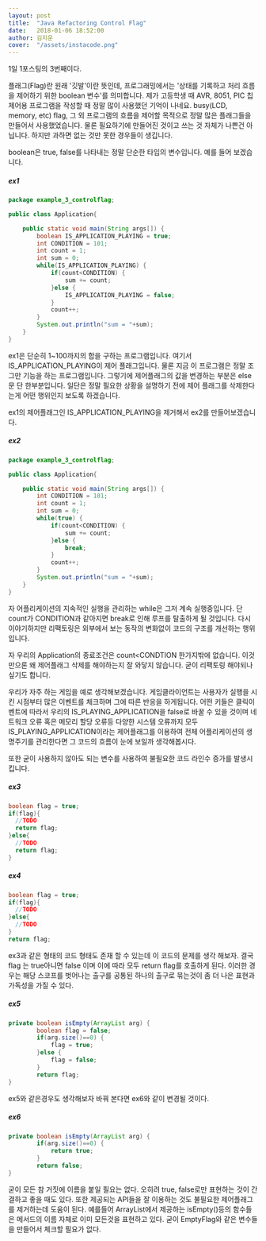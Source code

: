 ```yaml
---
layout: post
title:  "Java Refactoring Control Flag"
date:   2018-01-06 18:52:00
author: 김지운
cover:  "/assets/instacode.png"
---
```


1일 1포스팅의 3번째이다.

플래그(Flag)란 원래 '깃발'이란 뜻인데, 프로그래밍에서는 '상태를 기록하고 처리 흐름을 제어하기 위한 boolean 변수'를 의미합니다.
제가 고등학생 때 AVR, 8051, PIC 칩 제어용 프로그램을 작성할 때 정말 많이 사용했던 기억이 나네요.
busy(LCD, memory, etc) flag, 그 외 프로그램의 흐름을 제어할 목적으로 정말 많은 플래그들을 만들어서 사용했었습니다.
물론 필요하기에 만들어진 것이고 쓰는 것 자체가 나쁜건 아닙니다. 하지만 과하면 없는 것만 못한 경우들이 생깁니다.

boolean은 true, false를 나타내는 정말 단순한 타입의 변수입니다.
예를 들어 보겠습니다.
##### ex1
```java
package example_3_controlflag;

public class Application{

	public static void main(String args[]) {
		boolean IS_APPLICATION_PLAYING = true;
		int CONDITION = 101;
		int count = 1;
		int sum = 0;
		while(IS_APPLICATION_PLAYING) {
			if(count<CONDITION) {
				sum += count;
			}else {
				IS_APPLICATION_PLAYING = false;
			}
			count++;
		}
		System.out.println("sum = "+sum);
	}
}

```

ex1은 단순히 1~100까지의 합을 구하는 프로그램입니다. 여기서 IS_APPLICATION_PLAYING이 제어 플래그입니다.
물론 지금 이 프로그램은 정말 조그만 기능을 하는 프로그램입니다. 그렇기에 제어플래그의 값을 변경하는 부분은 else문
단 한부분입니다. 일단은 정말 필요한 상황을 설명하기 전에 제어 플래그를 삭제한다는게 어떤 행위인지 보도록 하겠습니다.

ex1의 제어플래그인 IS_APPLICATION_PLAYING을 제거해서 ex2를 만들어보겠습니다.
##### ex2
```java
package example_3_controlflag;

public class Application{

	public static void main(String args[]) {
		int CONDITION = 101;
		int count = 1;
		int sum = 0;
		while(true) {
			if(count<CONDITION) {
				sum += count;
			}else {
				break;
			}
			count++;
		}
		System.out.println("sum = "+sum);
	}
}

```

자 어플리케이션의 지속적인 실행을 관리하는 while은 그저 계속 실행중입니다. 단 count가 CONDITION과 같아지면 break로 인해
루프를 탈출하게 될 것입니다. 다시 이야기하지만 리팩토링은 외부에서 보는 동작의 변화없이 코드의 구조를 개선하는 행위입니다.

자 우리의 Application의 종료조건은 count<CONDTION 한가지밖에 없습니다. 이것만으론 왜 제어플래그 삭제를 해야하는지 잘 와닿지 않습니다.
굳이 리팩토링 해야되나 싶기도 합니다.

우리가 자주 하는 게임을 예로 생각해보겠습니다.
게임클라이언트는 사용자가 실행을 시킨 시점부터 많은 이벤트를 체크하며 그에 따른 반응을 하게됩니다.
어떤 키들은 클릭이벤트에 따라서 우리의 IS_PLAYING_APPLICATION을 false로 바꿀 수 있을 것이며
네트워크 오류 혹은 메모리 할당 오류등 다양한 시스템 오류까지 모두 IS_PLAYING_APPLICATION이라는 제어플래그를
이용하여 전체 어플리케이션의 생명주기를 관리한다면 그 코드의 흐름이 눈에 보일까 생각해봅시다.

또한 굳이 사용하지 않아도 되는 변수를 사용하여 불필요한 코드 라인수 증가를 발생시킵니다.

##### ex3
```java
boolean flag = true;
if(flag){
  //TODO
  return flag;
}else{
  //TODO
  return flag;
}

```

##### ex4
```java
boolean flag = true;
if(flag){
  //TODO
}else{
  //TODO
}
return flag;
```

ex3과 같은 형태의 코드 형태도 존재 할 수 있는데 이 코드의 문제를 생각 해보자.
결국 flag 는 true아니면 false 이며 이에 따라 모두 return flag를 호출하게 된다.
이러한 경우는 해당 스코프를 벗어나는 출구를 공통된 하나의 출구로 묶는것이 좀 더 나은 표현과 가독성을 가질 수 있다.

##### ex5
```java
private boolean isEmpty(ArrayList arg) {
		boolean flag = false;
		if(arg.size()==0) {
			flag = true;
		}else {
			flag = false;
		}
		return flag;
}
```

ex5와 같은경우도 생각해보자 바꿔 본다면 ex6와 같이 변경될 것이다.

##### ex6
```java
private boolean isEmpty(ArrayList arg) {
		if(arg.size()==0) {
			return true;
		}
		return false;
}
```

굳이 모든 참 거짓에 이름을 붙일 필요는 없다. 오히려 true, false로만 표현하는 것이 간결하고 좋을 때도 있다.
또한 제공되는 API들을 잘 이용하는 것도 불필요한 제어플래그를 제거하는데 도움이 된다.
예를들어 ArrayList에서 제공하는 isEmpty()등의 함수들은 메서드의 이름 자체로 이미 모든것을 표현하고 있다.
굳이 EmptyFlag와 같은 변수들을 만들어서 체크할 필요가 없다.
